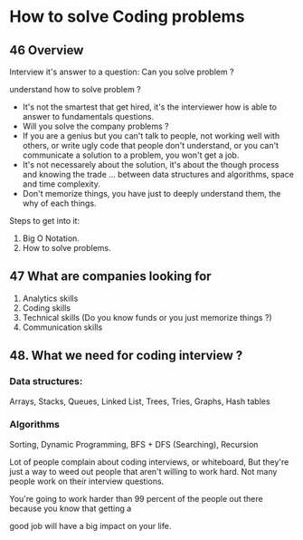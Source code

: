 # How to solve Coding problems

## 46 Overview

Interview it's answer to a question: Can you solve problem ?

understand how to solve problem ?

- It's not the smartest that get hired, it's the interviewer how is able to answer to fundamentals questions.
- Will you solve the company problems ?
- If you are a genius but you can't talk to people, not working well with others, or write ugly code that people don't understand, or you can't communicate a solution to a problem, you won't get a job.
- It's not necessarely about the solution, it's about the though process and knowing the trade ... between data structures and algorithms, space and time complexity.
- Don't memorize things, you have just to deeply understand them, the why of each things.

Steps to get into it:

1. Big O Notation.
2. How to solve problems.

## 47 What are companies looking for

1. Analytics skills
2. Coding skills
3. Technical skills (Do you know funds or you just memorize things ?)
4. Communication skills

## 48. What we need for coding interview ?

### Data structures:

Arrays, Stacks, Queues, Linked List, Trees, Tries, Graphs, Hash tables

### Algorithms

Sorting, Dynamic Programming, BFS + DFS (Searching), Recursion

Lot of people complain about coding interviews, or whiteboard,
But they're just a way to weed out people that aren't willing to work hard.
Not many people work on their interview questions.

You're going to work harder than 99 percent of the people out there because you know that getting a

good job will have a big impact on your life.
